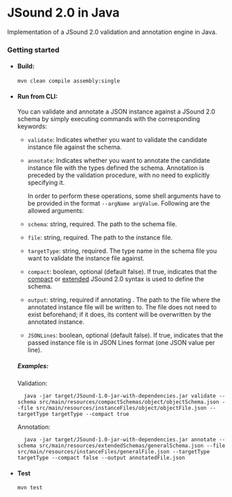 # JSound 2.0 in Java

Implementation of a JSound 2.0 validation and annotation engine in Java.

### Getting started

- #### Build:
    
    `mvn clean compile assembly:single`

- #### Run from CLI:

    You can validate and annotate a JSON instance against a JSound 2.0 schema by simply executing commands with the corresponding keywords:
    - `validate`: Indicates whether you want to validate the candidate instance file against the schema.
    - `annotate`: Indicates whether you want to annotate the candidate instance file with the types defined the schema. Annotation is preceded by the validation procedure, with no need to explicitly specifying it.
        
        In order to perform these operations, some shell arguments have to be provided in the format `--argName argValue`. Following are the allowed arguments:
    - `schema`: string, required. The path to the schema file.
    - `file`: string, required. The path to the instance file.
    - `targetType`: string, required. The type name in the schema file you want to validate the instance file against.
    - `compact`: boolean, optional (default false). If true, indicates that the [compact](http://www.jsound-spec.org/publish/en-US/JSound-C/2.0/html-single/JSound-C/index.html) or [extended](http://www.jsound-spec.org/publish/en-US/JSound/2.0/html-single/JSound/index.html) JSound 2.0 syntax is used to define the schema.
    - `output`: string, required if annotating . The path to the file where the annotated instance file will be written to. 
    The file does not need to exist beforehand; if it does, its content will be overwritten by the annotated instance. 
    - `JSONLines`: boolean, optional (default false). If true, indicates that the passed instance file is in JSON Lines format (one JSON value per line).
    ##### Examples:
    
    Validation:
    
        java -jar target/JSound-1.0-jar-with-dependencies.jar validate --schema src/main/resources/compactSchemas/object/objectSchema.json --file src/main/resources/instanceFiles/object/objectFile.json --targetType targetType --compact true
    
    Annotation:
        
        java -jar target/JSound-1.0-jar-with-dependencies.jar annotate --schema src/main/resources/extendedSchemas/generalSchema.json --file src/main/resources/instanceFiles/generalFile.json --targetType targetType --compact false --output annotatedFile.json

- #### Test

    `mvn test`

